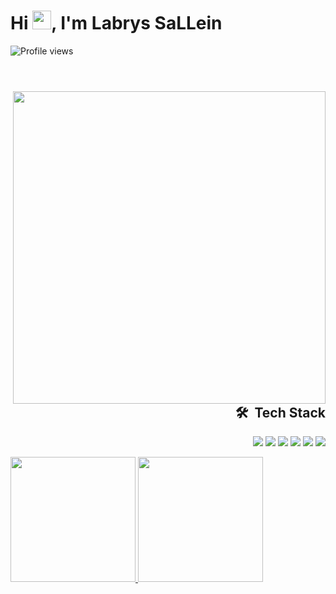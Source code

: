 <header align = "right"> 
	<h1 align="left">Hi <img src="https://raw.githubusercontent.com/kaueMarques/kaueMarques/master/hi.gif" height="30px">, I'm  Labrys SaLLein</h1>
	<div align="left"> 
		<img src="https://komarev.com/ghpvc/?username=DevSaLLein&color=red" alt="Profile views" /> 
	</div>

</header>

<header>
	<img src = "https://raw.githubusercontent.com/gist/DevSaLLein/d5fef3102b68c5cc66a9c92a10c87e9d/raw/f1bfb468a4acd72370114cc77735683e706c7cf9/card.svg" height="500px" align = "right"/>
</header>

<main> 
	
</main>

<main align = "right" > 
	<h2>
	  🛠 &nbsp;Tech Stack
	</h2>	
	<p>
		<img src="https://img.shields.io/badge/-JavaScript-05122A?style=flat&logo=javascript"> 
		<img src="https://img.shields.io/badge/-HTML-05122A?style=flat&logo=HTML5">
		<img src="https://img.shields.io/badge/-CSS-05122A?style=flat&logo=CSS3&logoColor=1572B6">
		<img src="https://img.shields.io/badge/-GitHub-05122A?style=flat&logo=github"> 
		<img src="https://img.shields.io/badge/-Visual%20Studio%20Code-05122A?style=flat&logo=visual-studio-code&logoColor=007ACC">
		<img src="https://img.shields.io/badge/-Git-05122A?style=flat&logo=git">
	</p>	
</main>

<div align="bottom">
  <a href="https://github.com/DevSaLLein">
  <img height="200em" src="https://github-readme-stats.vercel.app/api?username=DevSaLLein&show_icons=true&theme=dracula&include_all_commits=true&count_private=true"/>
  <img height="200em" src="https://github-readme-stats.vercel.app/api/top-langs/?username=DevSaLLein&layout=compact&langs_count=7&theme=dracula"/>
</div>


